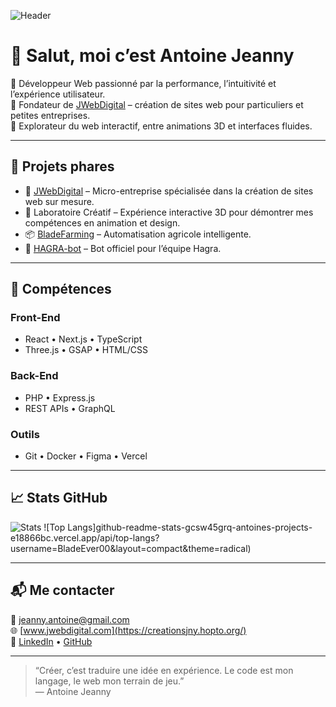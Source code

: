 ![Header](./your-header-image-name.png)



# 👋 Salut, moi c’est Antoine Jeanny

🎯 Développeur Web passionné par la performance, l’intuitivité et l’expérience utilisateur.  
💼 Fondateur de [JWebDigital](https://creationsjny.hopto.org/) – création de sites web pour particuliers et petites entreprises.  
🧪 Explorateur du web interactif, entre animations 3D et interfaces fluides.

---

## 🚀 Projets phares

- 🔧 [JWebDigital](https://creationsjny.hopto.org/) – Micro-entreprise spécialisée dans la création de sites web sur mesure.
- 🧬 Laboratoire Créatif – Expérience interactive 3D pour démontrer mes compétences en animation et design.
- 📦 [BladeFarming](https://github.com/BladeEver00/BladeFarming) – Automatisation agricole intelligente.
- 🤖 [HAGRA-bot](https://github.com/BladeEver00/HAGRA-bot) – Bot officiel pour l’équipe Hagra.

---

## 🧠 Compétences

### Front-End
- React • Next.js • TypeScript  
- Three.js • GSAP • HTML/CSS

### Back-End
- PHP • Express.js  
- REST APIs • GraphQL

### Outils
- Git • Docker • Figma • Vercel

---

## 📈 Stats GitHub


![Stats](github-readme-stats-gcsw45grq-antoines-projects-e18866bc.vercel.app/api?username=BladeEver00&show_icons=true&theme=radical)
![Top Langs]github-readme-stats-gcsw45grq-antoines-projects-e18866bc.vercel.app/api/top-langs?username=BladeEver00&layout=compact&theme=radical)

---

## 📬 Me contacter

📧 jeanny.antoine@gmail.com  
🌐 [www.jwebdigital.com](https://creationsjny.hopto.org/)  
🔗 [LinkedIn](https://www.linkedin.com) • [GitHub](https://github.com/BladeEver00)

---

> “Créer, c’est traduire une idée en expérience. Le code est mon langage, le web mon terrain de jeu.”  
> — Antoine Jeanny
